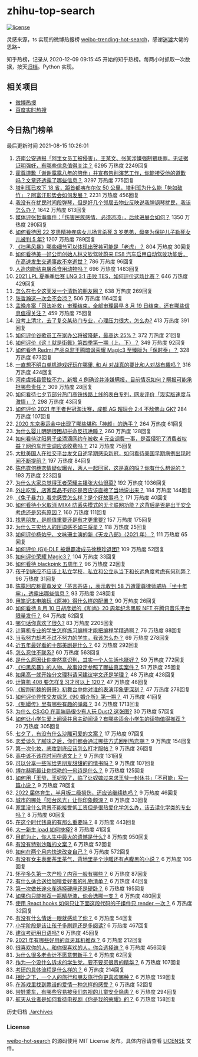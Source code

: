 # zhihu-top-search

[![license](https://img.shields.io/github/license/Arrackisarookie/zhihu-top-search)](https://github.com/Arrackisarookie/zhihu-top-search/blob/master/LICENSE)

灵感来源，ts 实现的微博热搜榜 [weibo-trending-hot-search](https://github.com/justjavac/weibo-trending-hot-search)，感谢[迷渡](https://github.com/justjavac)大佬的思路~

知乎热榜，记录从 2020-12-09 09:15:45 开始的知乎热榜。每两小时抓取一次数据，按天[归档](./archives)。Python 实现。

## 相关项目
+ [微博热搜](https://github.com/Arrackisarookie/weibo-hot-search)
+ [百度实时热搜](https://github.com/Arrackisarookie/baidu-hot-search)

## 今日热门榜单

<!-- Rank Begin -->

最后更新时间 2021-08-15 10:26:01

1. [济南公安通报「阿里女员工被侵害」，王某文、张某涉嫌强制猥亵罪，无证据证明强奸，有哪些信息值得关注？](https://www.zhihu.com/question/479769036) 6295 万热度 2249回复
1. [霍尊道歉「谢谢露露八年的陪伴」并宣布告别演艺工作，你能接受他的道歉吗？文章还透露了哪些信息？](https://www.zhihu.com/question/479798448) 3297 万热度 775回复
1. [塔利班已攻下 18 省，距首都喀布尔仅 50 公里，塔利班为什么能「势如破竹」？阿富汗形势会如何发展？](https://www.zhihu.com/question/479663983) 2231 万热度 456回复
1. [我没有在扰民时间段弹琴，但是好几个邻居去物业反映说我弹钢琴扰民，我该怎么办？](https://www.zhihu.com/question/370078227) 1642 万热度 613回复
1. [媒体评张哲瀚事件：「伤害民族感情，必须凉凉」，后续进展会如何？](https://www.zhihu.com/question/479538653) 1350 万热度 290回复
1. [如何看待因 22 岁患精神疾病女儿扬言杀死 3 岁弟弟，母亲为保护儿子勒死女儿被判 5 年?](https://www.zhihu.com/question/478866199) 1207 万热度 789回复
1. [《扫黑风暴》哪些细节可以体现出贺芸可能是「老虎」？](https://www.zhihu.com/question/478670392) 804 万热度 30回复
1. [如何看待美一好公司创始人林文钦驾驶蔚来 ES8 汽车启用自动驾驶功能后，在高速发生交通事故不幸逝世？](https://www.zhihu.com/question/479791258) 786 万热度 96回复
1. [人造肉能结束屠杀食用动物吗？](https://www.zhihu.com/question/407718704) 696 万热度 1483回复
1. [2021 LPL 夏季季后赛 LNG 3:1 击败 TES，如何评价这场比赛？](https://www.zhihu.com/question/479728550) 646 万热度 429回复
1. [怎么在七夕这天发一个清新的朋友圈？](https://www.zhihu.com/question/479573870) 638 万热度 269回复
1. [张哲瀚这一次会不会凉？](https://www.zhihu.com/question/479421676) 506 万热度 1164回复
1. [孟晚舟案「司法补救」审理结束，全部审理最早 8 月 19 日结束，还有哪些信息值得关注？](https://www.zhihu.com/question/478871789) 459 万热度 75回复
1. [没考上清北，去了复交某热门专业，心理压力很大，怎么办?](https://www.zhihu.com/question/476487931) 413 万热度 391回复
1. [如何评价谷歌员工在家办公将被降薪，最高达 25%？](https://www.zhihu.com/question/479137548) 372 万热度 21回复
1. [如何评价《这！就是街舞》第四季第一期（上、下）？](https://www.zhihu.com/question/464202790) 349 万热度 92回复
1. [如何看待 Redmi 产品总监王腾暗讽荣耀 Magic3 至臻版为「保时泰」？](https://www.zhihu.com/question/479367916) 328 万热度 673回复
1. [一直想不明白单机游戏好玩在哪里, 和 Ai 对战真的要比和人对战有趣吗？](https://www.zhihu.com/question/478958625) 316 万热度 424回复
1. [河南虞城县管控不力，新增 4 例确诊并涉嫌瞒报，目前情况如何？瞒报可能承担哪些责任？](https://www.zhihu.com/question/479682607) 309 万热度 28回复
1. [如何看待七夕节部分热门高铁线路上线的表白专列，网友评价「现实版速度与激情」？](https://www.zhihu.com/question/479649097) 298 万热度 43回复
1. [如何评价 2021 年王者世冠淘汰赛，成都 AG 超玩会 2:4 不敌佛山 GK?](https://www.zhihu.com/question/479792777) 284 万热度 107回复
1. [2020 东京奥运会中出现了哪些堪称「神颜」的选手？](https://www.zhihu.com/question/474358765) 264 万热度 61回复
1. [为什么婴儿明明很困却拼命反抗哄睡？](https://www.zhihu.com/question/326867217) 260 万热度 128回复
1. [如何看待沈阳男子坐滴滴网约车被收 4 元空调费一事，是否侵犯了消费者权益？网约车开空调应该收费吗？](https://www.zhihu.com/question/479351085) 212 万热度 75回复
1. [大批美国人在社交平台发文自述早期感染新冠，如何看待美国早期病例出现时间不断提前？](https://www.zhihu.com/question/479038825) 197 万热度 84回复
1. [陈伟霆何穗恋情疑似曝光，两人一起回家，这是真的吗？你有什么想说的？](https://www.zhihu.com/question/479675405) 193 万热度 223回复
1. [为什么大家总觉得王者荣耀主播张大仙很菜?](https://www.zhihu.com/question/384371807) 192 万热度 1036回复
1. [外出吃饭，店家菜品不好吃是否应该直接了当地说出来？](https://www.zhihu.com/question/477139405) 184 万热度 144回复
1. [《兔子暴力》看完感受怎么样？是个好故事吗？](https://www.zhihu.com/question/479605904) 171 万热度 40回复
1. [如何看待小米取消 MIX4 防丢失模式的无卡联网功能？这背后是否是出于安全考虑还是另有原因？](https://www.zhihu.com/question/479568890) 160 万热度 111回复
1. [找男朋友，是颜值重要还是有才更重要?](https://www.zhihu.com/question/478787886) 157 万热度 175回复
1. [为什么三灾给人的压迫感不如三将星？](https://www.zhihu.com/question/479536718) 118 万热度 25回复
1. [如何评价杨佑宁、文咏珊主演的新《天龙八部》（2021 年）？](https://www.zhihu.com/question/479769002) 111 万热度 65回复
1. [如何评价 (G)I-DLE 被爆霸凌成员徐穗珍退团?](https://www.zhihu.com/question/479774061) 109 万热度 52回复
1. [如何评价荣耀 Magic3？](https://www.zhihu.com/question/479311842) 104 万热度 33回复
1. [如何看待 blackpink 五周年？](https://www.zhihu.com/question/478599370) 96 万热度 22回复
1. [孩子到底应不应该上私立学校，私立和公立从当下和长远角度考虑有何利弊？](https://www.zhihu.com/question/315731449) 96 万热度 31回复
1. [陈露回应称霍尊发文「茶言茶语」，表示收到 58 万遭霍尊律师威胁「坐十年牢」，透露出哪些信息？](https://www.zhihu.com/question/479812708) 93 万热度 248回复
1. [用笔记本电脑玩《原神》得什么样的配置？](https://www.zhihu.com/question/362510742) 90 万热度 26回复
1. [如何看待 8 月 10 日胡彦斌的《和尚》20 周年纪念黑胶 NFT 在腾讯音乐平台限量发行？](https://www.zhihu.com/question/479562120) 84 万热度 62回复
1. [哪句话你喜欢了很久?](https://www.zhihu.com/question/419794956) 83 万热度 2205回复
1. [计算机专业的学生怎样练习编程才能把编程学精通啊？](https://www.zhihu.com/question/263445600) 76 万热度 88回复
1. [当我努力却考不过不努力的学生，我该怎么办？](https://www.zhihu.com/question/357856045) 69 万热度 278回复
1. [近五年最好看的十部美剧是什么？](https://www.zhihu.com/question/26348231) 62 万热度 292回复
1. [怎么忍住不联系?](https://www.zhihu.com/question/449163894) 60 万热度 563回复
1. [是什么原因让你突然意识到，其实一个人生活也挺好？](https://www.zhihu.com/question/470094132) 59 万热度 772回复
1. [《扫黑风暴》的人物、故事设定参照了哪些真实案件？](https://www.zhihu.com/question/478584452) 51 万热度 25回复
1. [如果高一就开始分文理科请问建议学文还是学理？](https://www.zhihu.com/question/474861850) 48 万热度 428回复
1. [计算机 408 要怎样复习才可以上 120？](https://www.zhihu.com/question/379215729) 47 万热度 46回复
1. [《披荆斩棘的哥哥》初舞台中你对谁的表演印象更深刻？](https://www.zhihu.com/question/479290702) 47 万热度 278回复
1. [如何评价异性交友综艺《90 婚介所》第一期？](https://www.zhihu.com/question/479523308) 41 万热度 41回复
1. [《甄嬛传》里有哪些有趣的弹幕？](https://www.zhihu.com/question/323992995) 34 万热度 1713回复
1. [为什么 CS:GO 在高端局很少有人玩 Dust2 这张图?](https://www.zhihu.com/question/447114127) 30 万热度 57回复
1. [如何让小学生爱上阅读并且主动阅读？有哪些适合小学生的读物值得推荐？](https://www.zhihu.com/question/20298114) 20 万热度 305回复
1. [七夕了，有没有什么沙雕可爱的文案？](https://www.zhihu.com/question/478777705) 17 万热度 97回复
1. [恋爱谈久了腻味之后，你们都会通过哪些方式回到热恋期？](https://www.zhihu.com/question/477675322) 9 万热度 154回复
1. [第一次化妆，底妆到底应该怎么打才服帖？](https://www.zhihu.com/question/475377243) 9 万热度 26回复
1. [高中该不该花时间在语文上？](https://www.zhihu.com/question/471034401) 9 万热度 131回复
1. [可以分享一些写给男朋友甜甜的的情书吗？](https://www.zhihu.com/question/322998591) 9 万热度 107回复
1. [博尔赫斯最让你惊艳的一句诗是什么？](https://www.zhihu.com/question/30255353) 9 万热度 125回复
1. [如何用「王爷，王妃殁了，临了让奴婢过来求王爷一封休书」「不可能」写一篇小说？](https://www.zhihu.com/question/382116839) 9 万热度 78回复
1. [2022 届体育生，半月板二级损伤，还应该继续练吗？](https://www.zhihu.com/question/422710480) 9 万热度 46回复
1. [城市的哪处「阳台风光」让你印象颇深？](https://www.zhihu.com/question/474157373) 8 万热度 33回复
1. [家里没什么背景不能接受低工资但是很热爱化学怎么办，该去读化学类的专业吗？](https://www.zhihu.com/question/478025051) 8 万热度 60回复
1. [在这个时代钱真的有那么重要吗？](https://www.zhihu.com/question/476195543) 8 万热度 443回复
1. [大一新生 ipad 如何抉择?](https://www.zhihu.com/question/477479568) 8 万热度 41回复
1. [目前为止，你人生中最大的遗憾是什么?](https://www.zhihu.com/question/466280414) 8 万热度 950回复
1. [有没有特别沙雕的文案？](https://www.zhihu.com/question/472643846) 6 万热度 52回复
1. [如何在两个月内快速改变自己？](https://www.zhihu.com/question/451986493) 6 万热度 572回复
1. [有没有女主表面茶里茶气，背地里是个沙雕还有点腹黑的小说？](https://www.zhihu.com/question/470495045) 6 万热度 106回复
1. [怀孕多久第一次产检？内容一般有哪些？](https://www.zhihu.com/question/21818026) 6 万热度 87回复
1. [有什么适合送给咖啡爱好者的礼物清单？](https://www.zhihu.com/question/476797633) 6 万热度 44回复
1. [第一次做长途火车选择硬座还是硬卧？](https://www.zhihu.com/question/474733219) 6 万热度 195回复
1. [如果你只能推荐一瓶精华液，你会选哪一支？](https://www.zhihu.com/question/37362129) 6 万热度 480回复
1. [使用 React hooks 如何只让下面这段代码的子组件只 render 一次？](https://www.zhihu.com/question/444068787) 6 万热度 32回复
1. [有没有什么情话一眼就感动了你？](https://www.zhihu.com/question/361207270) 6 万热度 54回复
1. [小学阶段是该让孩子多刷题还是多阅读?](https://www.zhihu.com/question/387030054) 6 万热度 467回复
1. [建议考研用日语吗?](https://www.zhihu.com/question/452182267) 6 万热度 45回复
1. [2021 年有哪些好用的蓝牙耳机推荐？](https://www.zhihu.com/question/430697643) 6 万热度 212回复
1. [很喜欢你的人，和你很喜欢的人，你会选择谁？](https://www.zhihu.com/question/478482726) 6 万热度 456回复
1. [为什么很多老会计不愿意带新手？](https://www.zhihu.com/question/41897655) 6 万热度 62回复
1. [作为一个没什么诉求的学生党，要不要买很贵的精华？](https://www.zhihu.com/question/311499151) 6 万热度 107回复
1. [考研的具体流程是什么样的？](https://www.zhihu.com/question/265779057) 6 万热度 214回复
1. [相比之下，一个人的旅行和朋友旅行你更喜欢哪种？](https://www.zhihu.com/question/473828862) 6 万热度 159回复
1. [在游戏里找到靠谱的爱情一种怎样的感受？](https://www.zhihu.com/question/479409675) 6 万热度 52回复
1. [带娃乘车，有哪些容易被我们忽视的儿童安全隐患？](https://www.zhihu.com/question/479426966) 6 万热度 294回复
1. [航天从业者是如何看待电视剧《你是我的荣耀》的？](https://www.zhihu.com/question/475169837) 6 万热度 158回复
<!-- Rank End -->

历史归档 [./archives](./archives)

### License

[weibo-hot-search](https://github.com/Arrackisarookie/zhihu-top-search) 的源码使用 MIT License 发布。具体内容请查看 [LICENSE](./LICENSE) 文件。
